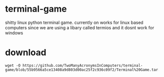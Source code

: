 # terminal-game
shitty linux python terminal game.
currently on works for linux based computers since we are using a libary called termios and it dosnt work for windows
</download>
# download
````
wget -O https://github.com/TwoManyAcronymsInComputers/terminal-game/blob/55b9566a5ce13408a9d803d00ac25f2c936c09f2/Terminal%20Game.tar.gz
````
<dowload>

